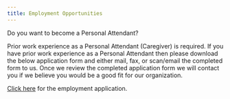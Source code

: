 ```yaml
---
title: Employment Opportunities
---
```


Do you want to become a Personal Attendant?

Prior work experience as a Personal Attendant (Caregiver) is required. If you have prior work experience as a Personal Attendant then please download the below application form and either mail, fax, or scan/email the completed form to us. Once we review the completed application form we will contact you if we believe you would be a good fit for our organization.

[Click here](/files/HomeCare-Job-Application.doc) for the employment application.
